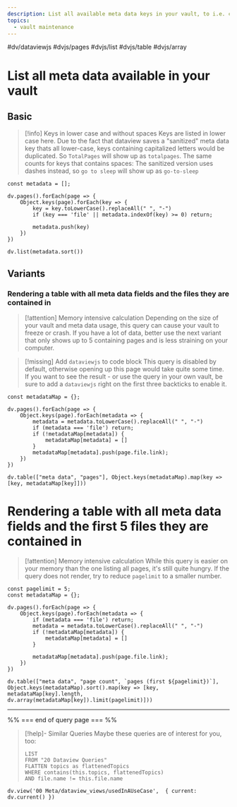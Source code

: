 ```yaml
---
description: List all available meta data keys in your vault, to i.e. check which ones are duplicated or unused.
topics:
  - vault maintenance
---
```

 #dv/dataviewjs #dvjs/pages #dvjs/list #dvjs/table #dvjs/array

# List all meta data available in your vault


## Basic  

> [!info] Keys in lower case and without spaces
> Keys are listed in lower case here. Due to the fact that dataview saves a "sanitized" meta data key thats all lower-case, keys containing capitalized letters would be duplicated. So `TotalPages` will show up as `totalpages`. The same counts for keys that contains spaces: The sanitized version uses dashes instead, so `go to sleep` will show up as `go-to-sleep`

```dataviewjs
const metadata = [];

dv.pages().forEach(page => {
	Object.keys(page).forEach(key => {
		key = key.toLowerCase().replaceAll(" ", "-")
		if (key === 'file' || metadata.indexOf(key) >= 0) return;

		metadata.push(key)
	})
})

dv.list(metadata.sort())
```

## Variants

### Rendering a table with all meta data fields and the files they are contained in

> [!attention] Memory intensive calculation
> Depending on the size of your vault and meta data usage, this query can cause your vault to freeze or crash. If you have a lot of data, better use the next variant that only shows up to 5 containing pages and is less straining on your computer.

> [!missing] Add `dataviewjs` to code block
> This query is disabled by default, otherwise opening up this page would take quite some time. If you want to see the result - or use the query in your own vault, be sure to add a `dataviewjs` right on the first three backticks to enable it.

```
const metadataMap = {};

dv.pages().forEach(page => {
	Object.keys(page).forEach(metadata => {
		metadata = metadata.toLowerCase().replaceAll(" ", "-")
		if (metadata === 'file') return;
		if (!metadataMap[metadata]) {
			metadataMap[metadata] = []
		}
		metadataMap[metadata].push(page.file.link);
	})
})

dv.table(["meta data", "pages"], Object.keys(metadataMap).map(key => [key, metadataMap[key]]))
```

# Rendering a table with all meta data fields and the first 5 files they are contained in

> [!attention] Memory intensive calculation
> While this query is easier on your memory than the one listing all pages, it's still quite hungry. If the query does not render, try to reduce `pagelimit` to a smaller number.

```dataviewjs
const pagelimit = 5;
const metadataMap = {};

dv.pages().forEach(page => {
	Object.keys(page).forEach(metadata => {
		if (metadata === 'file') return;
		metadata = metadata.toLowerCase().replaceAll(" ", "-")
		if (!metadataMap[metadata]) {
			metadataMap[metadata] = []
		}
		
		metadataMap[metadata].push(page.file.link);
	})
})

dv.table(["meta data", "page count", `pages (first ${pagelimit})`], Object.keys(metadataMap).sort().map(key => [key, metadataMap[key].length, dv.array(metadataMap[key]).limit(pagelimit)]))
```

---
%% === end of query page === %%
> [!help]- Similar Queries
> Maybe these queries are of interest for you, too:
> ```dataview
> LIST
> FROM "20 Dataview Queries"
> FLATTEN topics as flattenedTopics
> WHERE contains(this.topics, flattenedTopics)
> AND file.name != this.file.name
> ```

```dataviewjs
dv.view('00 Meta/dataview_views/usedInAUseCase',  { current: dv.current() })
```
